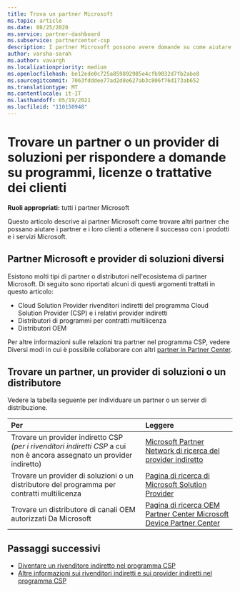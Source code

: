 ```yaml
---
title: Trova un partner Microsoft
ms.topic: article
ms.date: 08/25/2020
ms.service: partner-dashboard
ms.subservice: partnercenter-csp
description: I partner Microsoft possono avere domande su come aiutare i clienti o programmi specifici. Trovare altri partner che possono essere di aiuto.
author: varsha-sarah
ms.author: vavargh
ms.localizationpriority: medium
ms.openlocfilehash: be12ede0c725a859892985e4cfb9032d7fb2abe8
ms.sourcegitcommit: 7063fdddee77ad2d8e627ab3c806f76d173ab652
ms.translationtype: MT
ms.contentlocale: it-IT
ms.lasthandoff: 05/19/2021
ms.locfileid: "110150948"
---
```

# <a name="find-a-partner-or-solution-provider-to-answer-questions-about-programs-licensing-or-customer-deals"></a>Trovare un partner o un provider di soluzioni per rispondere a domande su programmi, licenze o trattative dei clienti 

**Ruoli appropriati:** tutti i partner Microsoft

Questo articolo descrive ai partner Microsoft come trovare altri partner che possano aiutare i partner e i loro clienti a ottenere il successo con i prodotti e i servizi Microsoft.

## <a name="different-microsoft-partners-and-solution-providers"></a>Partner Microsoft e provider di soluzioni diversi

Esistono molti tipi di partner o distributori nell'ecosistema di partner Microsoft. Di seguito sono riportati alcuni di questi argomenti trattati in questo articolo:

- Cloud Solution Provider rivenditori indiretti del programma Cloud Solution Provider (CSP) e i relativi provider indiretti
- Distributori di programmi per contratti multilicenza
- Distributori OEM

Per altre informazioni sulle relazioni tra partner nel programma CSP, vedere Diversi modi in cui è possibile collaborare con altri [partner in Partner Center](work-with-other-partners.md).

## <a name="find-a-partner-solution-provider-or-distributor"></a>Trovare un partner, un provider di soluzioni o un distributore

Vedere la tabella seguente per individuare un partner o un server di distribuzione.

|Per  | Leggere  |
|:------------------|:--------------- |
|Trovare un provider indiretto CSP *(per i rivenditori indiretti CSP* a cui non è ancora assegnato un provider indiretto) | [Microsoft Partner Network di ricerca del provider indiretto](https://partner.microsoft.com/membership/cloud-solution-provider/find-a-provider)  |
|Trovare un provider di soluzioni o un distributore del programma per contratti multilicenza  | [Pagina di ricerca di Microsoft Solution Provider](https://www.microsoft.com/solution-providers/home)  |
|Trovare un distributore di canali OEM autorizzati Da Microsoft  | [Pagina di ricerca OEM Partner Center Microsoft Device Partner Center](https://devicepartner.microsoft.com/connect/distributor)  |

## <a name="next-steps"></a>Passaggi successivi

- [Diventare un rivenditore indiretto nel programma CSP](https://partner.microsoft.com/licensing)
- [Altre informazioni sui rivenditori indiretti e sui provider indiretti nel programma CSP](work-with-other-partners.md)